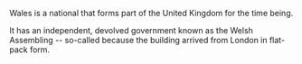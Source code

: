 Wales is a national that forms part of the United Kingdom for the time being.

It has an independent, devolved government known as the Welsh Assembling -- so-called because the building arrived from London in flat-pack form.